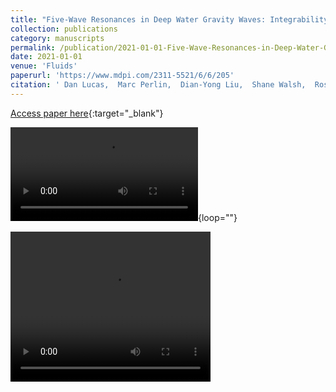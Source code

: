 ```yaml
---
title: "Five-Wave Resonances in Deep Water Gravity Waves: Integrability, Numerical Simulations and Experiments"
collection: publications
category: manuscripts
permalink: /publication/2021-01-01-Five-Wave-Resonances-in-Deep-Water-Gravity-Waves-Integrability-Numerical-Simulations-and-Experiments
date: 2021-01-01
venue: 'Fluids'
paperurl: 'https://www.mdpi.com/2311-5521/6/6/205'
citation: ' Dan Lucas,  Marc Perlin,  Dian-Yong Liu,  Shane Walsh,  Rossen Ivanov,  Miguel Bustamante, &quot;Five-Wave Resonances in Deep Water Gravity Waves: Integrability, Numerical Simulations and Experiments.&quot; Fluids, 2021.'
---
```

[Access paper here](https://www.mdpi.com/2311-5521/6/6/205){:target="_blank"}


![Colliding wave packets](\/images/waterwave.mp4){loop=""}

<video width="320" height="240" controls>
  <source src="waterwave.mp4" type="video/mp4">
</video>
